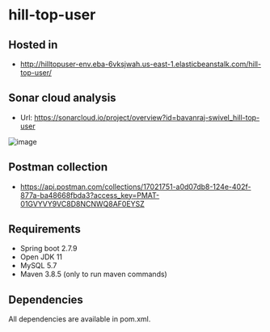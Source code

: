 # hill-top-user

## Hosted in

* http://hilltopuser-env.eba-6vksjwah.us-east-1.elasticbeanstalk.com/hill-top-user/

## Sonar cloud analysis

* Url: https://sonarcloud.io/project/overview?id=bavanraj-swivel_hill-top-user

![image](https://user-images.githubusercontent.com/88472140/226271981-b79de4ab-d135-471f-8299-d8075efef7f9.png)

## Postman collection

* https://api.postman.com/collections/17021751-a0d07db8-124e-402f-877a-ba48668fbda3?access_key=PMAT-01GVYVY9VC8D8NCNWQ8AF0EYSZ

## Requirements

* Spring boot 2.7.9
* Open JDK 11
* MySQL 5.7
* Maven 3.8.5 (only to run maven commands)

## Dependencies

All dependencies are available in pom.xml.
